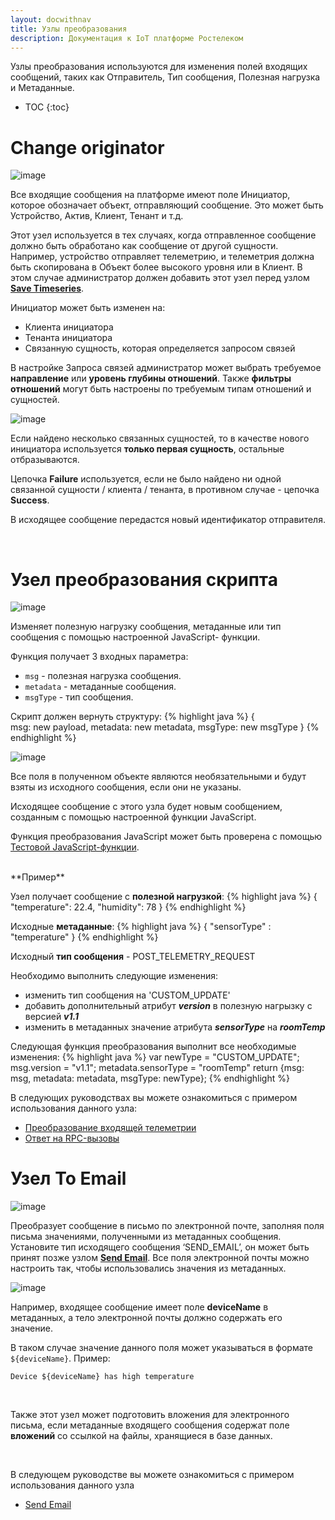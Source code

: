 ```yaml
---
layout: docwithnav
title: Узлы преобразования
description: Документация к IoT платформе Ростелеком
---
```

Узлы преобразования используются для изменения полей входящих сообщений, таких как Отправитель, Тип сообщения, Полезная нагрузка и Метаданные.

* TOC
{:toc}


# Change originator


![image](/images/user-guide/rule-engine-2-0/nodes/transformation-change-originator.png)

Все входящие сообщения на платформе имеют поле Инициатор, которое обозначает объект, отправляющий сообщение. 
Это может быть Устройство, Актив, Клиент, Тенант и т.д.

Этот узел используется в тех случаях, когда отправленное сообщение должно быть обработано как сообщение от другой сущности.
Например, устройство отправляет телеметрию, и телеметрия должна быть скопирована в Объект более высокого уровня или в Клиент.
В этом случае администратор должен добавить этот узел перед узлом [**Save Timeseries**](/docs/user-guide/rule-engine-2-0/action-nodes/#save-timeseries-node).

Инициатор может быть изменен на:

- Клиента инициатора
- Тенанта инициатора
- Связанную сущность, которая определяется запросом связей

В настройке Запроса связей администратор может выбрать требуемое **направление** или **уровень глубины отношений**.
Также **фильтры отношений** могут быть настроены по требуемым типам отношений и сущностей.

![image](/images/user-guide/rule-engine-2-0/nodes/transformation-change-originator-config.png)

Если найдено несколько связанных сущностей, то в качестве нового инициатора используется **только первая сущность**, остальные отбразываются.

Цепочка **Failure**  используется, если не было найдено ни одной связанной сущности / клиента / тенанта, в противном случае - цепочка **Success**.

В исходящее сообщение передастся новый идентификатор отправителя.

<br/>

# Узел преобразования скрипта


![image](/images/user-guide/rule-engine-2-0/nodes/transformation-script.png)

Изменяет полезную нагрузку сообщения, метаданные или тип сообщения с помощью настроенной JavaScript- функции.

Функция получает 3 входных параметра:

- <code>msg</code> - полезная нагрузка сообщения.
- <code>metadata</code> - метаданные сообщения.
- <code>msgType</code> - тип сообщения.

Скрипт должен вернуть структуру:
{% highlight java %}
{   
    msg: new payload,
    metadata: new metadata,
    msgType: new msgType 
}
{% endhighlight %}

![image](/images/user-guide/rule-engine-2-0/nodes/transformation-script-config.png)

Все поля в полученном объекте являются необязательными и будут взяты из исходного сообщения, если они не указаны.

Исходящее сообщение с этого узла будет новым сообщением, созданным с помощью настроенной функции JavaScript.

Функция преобразования JavaScript может быть проверена с помощью [Тестовой JavaScript-функции](/docs/user-guide/rule-engine-2-0/overview/#test-javascript-functions).

<br/>
**Пример**

Узел получает сообщение с **полезной нагрузкой**:
{% highlight java %}
{
    "temperature": 22.4,
    "humidity": 78
}
{% endhighlight %}

Исходные **метаданные**:
{% highlight java %}
{ "sensorType" : "temperature" }
{% endhighlight %}


Исходный **тип сообщения** - POST_TELEMETRY_REQUEST
<br/>

Необходимо выполнить следующие изменения:

- изменить тип сообщения на 'CUSTOM_UPDATE' 
- добавить дополнительный атрибут **_version_** в полезную нагрызку с версией **_v1.1_**
- изменить в метаданных значение атрибута _**sensorType**_ на **_roomTemp_**

Следующая функция преобразования выполнит все необходимые изменения:
{% highlight java %}
var newType = "CUSTOM_UPDATE";
msg.version = "v1.1";
metadata.sensorType = "roomTemp"
return {msg: msg, metadata: metadata, msgType: newType};
{% endhighlight %}

В следующих руководствах вы можете ознакомиться с примером использования данного узла:

- [Преобразование входящей телеметрии](/docs/user-guide/rule-engine-2-0/tutorials/transform-incoming-telemetry/)
- [Ответ на RPC-вызовы](/docs/user-guide/rule-engine-2-0/tutorials/rpc-reply-tutorial.md#add-transform-script-node)

# Узел To Email

![image](/images/user-guide/rule-engine-2-0/nodes/transformation-to-email.png)

Преобразует сообщение в письмо по электронной почте, заполняя поля письма значениями, полученными из метаданных сообщения. 
Установите тип исходящего сообщения ‘SEND_EMAIL’, он может быть принят позже узлом  [**Send Email**](/docs/user-guide/rule-engine-2-0/external-nodes/#send-email-node).
Все поля электронной почты можно настроить так, чтобы использовались значения из метаданных.
  
![image](/images/user-guide/rule-engine-2-0/nodes/transformation-to-email-config.png)

Например, входящее сообщение имеет поле **deviceName** в метаданных, а тело электронной почты должно содержать его значение.

В таком случае значение данного поля может указываться в формате <code>${deviceName}</code>. Пример:

 ```
 Device ${deviceName} has high temperature
 ```
 
<br/>

Также этот узел может подготовить вложения для электронного письма, если метаданные входящего сообщения содержат поле **вложений** со ссылкой на файлы, хранящиеся в базе данных.

<br/>

В следующем руководстве вы можете ознакомиться с примером использования данного узла

- [Send Email](/docs/user-guide/rule-engine-2-0/tutorials/send-email/)
